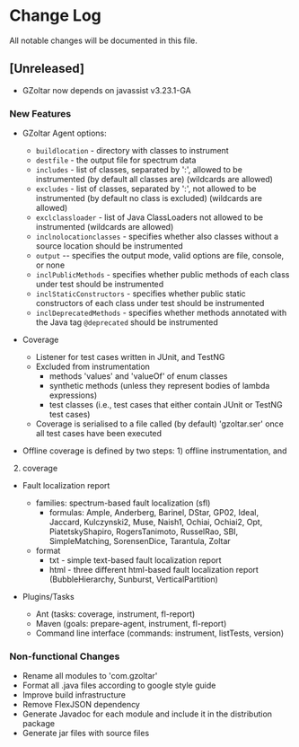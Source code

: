 # Change Log

All notable changes will be documented in this file.

## [Unreleased]

- GZoltar now depends on javassist v3.23.1-GA

### New Features

- GZoltar Agent options:
  - `buildlocation` - directory with classes to instrument
  - `destfile` - the output file for spectrum data
  - `includes` - list of classes, separated by ':', allowed to be instrumented
  (by default all classes are) (wildcards are allowed)
  - `excludes` - list of classes, separated by ':', not allowed to be
  instrumented (by default no class is excluded) (wildcards are allowed)
  - `exclclassloader` - list of Java ClassLoaders not allowed to be instrumented
  (wildcards are allowed)
  - `inclnolocationclasses` - specifies whether also classes without a source
  location should be instrumented
  - `output` -- specifies the output mode, valid options are file, console, or
  none
  - `inclPublicMethods` - specifies whether public methods of each class under
  test should be instrumented
  - `inclStaticConstructors` - specifies whether public static constructors of
  each class under test should be instrumented
  - `inclDeprecatedMethods` - specifies whether methods annotated with the Java
  tag `@deprecated` should be instrumented

- Coverage
  - Listener for test cases written in JUnit, and TestNG
  - Excluded from instrumentation
    - methods 'values' and 'valueOf' of enum classes
    - synthetic methods (unless they represent bodies of lambda expressions)
    - test classes (i.e., test cases that either contain JUnit or TestNG test
      cases)
  - Coverage is serialised to a file called (by default) 'gzoltar.ser' once all
  test cases have been executed

- Offline coverage is defined by two steps: 1) offline instrumentation, and
2) coverage

- Fault localization report
  - families: spectrum-based fault localization (sfl)
    - formulas: Ample, Anderberg, Barinel, DStar, GP02, Ideal, Jaccard, Kulczynski2, Muse, Naish1,
    Ochiai, Ochiai2, Opt, PiatetskyShapiro, RogersTanimoto, RusselRao, SBI, SimpleMatching,
    SorensenDice, Tarantula, Zoltar
  - format
    - txt - simple text-based fault localization report
    - html - three different html-based fault localization report
    (BubbleHierarchy, Sunburst, VerticalPartition)

- Plugins/Tasks
  - Ant (tasks: coverage, instrument, fl-report)
  - Maven (goals: prepare-agent, instrument, fl-report)
  - Command line interface (commands: instrument, listTests, version)

### Non-functional Changes

- Rename all modules to 'com.gzoltar'
- Format all .java files according to google style guide
- Improve build infrastructure
- Remove FlexJSON dependency
- Generate Javadoc for each module and include it in the distribution package
- Generate jar files with source files
